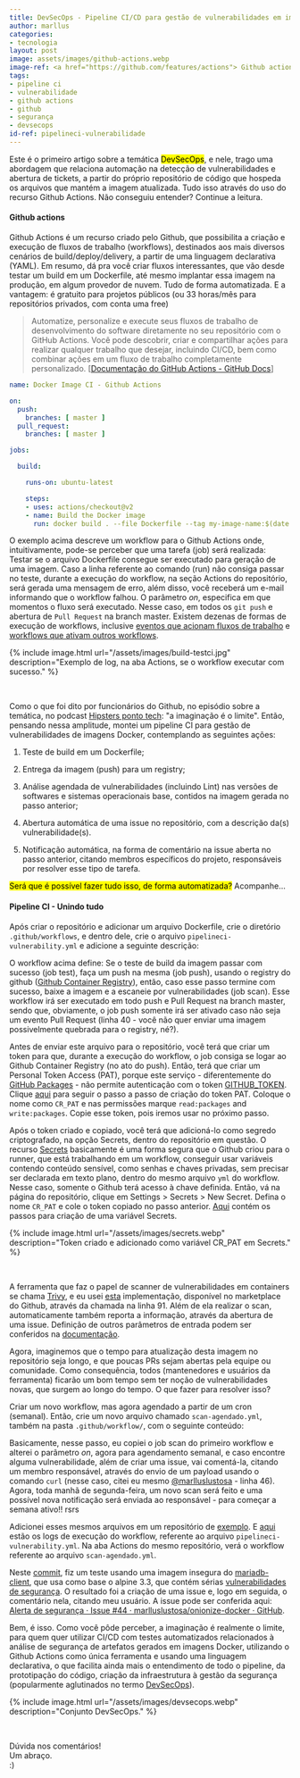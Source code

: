 ```yaml
---
title: DevSecOps - Pipeline CI/CD para gestão de vulnerabilidades em imagens Docker com  Github Actions
author: marllus
categories:
- tecnologia
layout: post
image: assets/images/github-actions.webp
image-ref: <a href="https://github.com/features/actions"> Github actions</a>
tags:
- pipeline ci
- vulnerabilidade
- github actions
- github
- segurança
- devsecops
id-ref: pipelineci-vulnerabilidade
---
```


Este é o primeiro artigo sobre a temática <mark>DevSecOps</mark>, e nele, trago uma abordagem que relaciona automação na detecção de vulnerabilidades e abertura de tickets, a partir do próprio repositório de código que hospeda os arquivos que mantém a imagem atualizada. Tudo isso através do uso do recurso Github Actions. Não conseguiu entender? Continue a leitura. 

#### Github actions

Github Actions é um recurso criado pelo Github, que possibilita a criação e execução de fluxos de trabalho (workflows), destinados aos mais diversos cenários de build/deploy/delivery, a partir de uma linguagem declarativa (YAML). Em resumo, dá pra você criar fluxos interessantes, que vão desde testar um build em um Dockerfile, até mesmo implantar essa imagem na produção, em algum provedor de nuvem. Tudo de forma automatizada. E a vantagem: é gratuito para projetos públicos (ou 33 horas/mês para repositórios privados, com conta uma free)

> Automatize, personalize e execute seus fluxos de trabalho de  desenvolvimento do software diretamente no seu repositório com o GitHub  Actions. Você pode descobrir, criar e compartilhar ações para realizar  qualquer trabalho que desejar, incluindo CI/CD, bem como combinar ações  em um fluxo de trabalho completamente personalizado. [[Documentação do GitHub Actions - GitHub Docs](https://docs.github.com/pt/free-pro-team@latest/actions)]

```yaml
name: Docker Image CI - Github Actions

on:
  push:
    branches: [ master ]
  pull_request:
    branches: [ master ]

jobs:

  build:

    runs-on: ubuntu-latest

    steps:
    - uses: actions/checkout@v2
    - name: Build the Docker image
      run: docker build . --file Dockerfile --tag my-image-name:$(date +%s)
```

O exemplo acima descreve um workflow para o Github Actions onde, intuitivamente, pode-se perceber que uma tarefa (job) será realizada: Testar se o arquivo Dockerfile consegue ser executado para geração de uma imagem. Caso a linha referente ao comando (run) não consiga passar no teste, durante a execução do workflow, na seção Actions do repositório, será gerada uma mensagem de erro, além disso, você receberá um e-mail informando que o workflow falhou. O parâmetro *on*, especifica em que momentos o fluxo será executado. Nesse caso, em todos os `git push` e abertura de `Pull Request` na branch master. Existem dezenas de formas de execução de workflows, inclusive [eventos que acionam fluxos de trabalho](https://docs.github.com/pt/free-pro-team@latest/actions/reference/events-that-trigger-workflows#schedule) e  [workflows que ativam outros workflows](https://docs.github.com/en/free-pro-team@latest/actions/reference/events-that-trigger-workflows#workflow_run). 

{% include image.html url="/assets/images/build-testci.jpg" description="Exemplo de log, na aba Actions, se o workflow executar com sucesso." %}

<br>

Como o que foi dito por funcionários do Github, no episódio sobre a temática, no podcast [Hipsters ponto tech](https://hipsters.tech/integracao-continua-deploy-continuo-e-github-actions-hipsters-213/): "a imaginação é o limite". Então, pensando nessa amplitude, montei um pipeline CI para gestão de vulnerabilidades de imagens Docker, contemplando as seguintes ações: 

1. Teste de build em um Dockerfile;

2. Entrega da imagem (push) para um registry;

3. Análise agendada de vulnerabilidades (incluindo Lint) nas versões de softwares e sistemas operacionais base, contidos na imagem gerada no passo anterior;

4. Abertura automática de uma issue no repositório, com a descrição da(s) vulnerabilidade(s).

5. Notificação automática, na forma de comentário na issue aberta no passo anterior, citando membros específicos do projeto, responsáveis por resolver esse tipo de tarefa.

<mark>Será que é possível fazer tudo isso, de forma automatizada?</mark> Acompanhe...

#### Pipeline CI - Unindo tudo

Após criar o repositório e adicionar um arquivo Dockerfile, crie o diretório `.github/workflows`, e dentro dele, crie o arquivo `pipelineci-vulnerability.yml` e adicione a seguinte descrição:

<script src="https://gist.github.com/marlluslustosa/5efa141603c11a4519bbff8f1a743d2b.js"></script>

O workflow acima define: Se o teste de build da imagem passar com sucesso (job test), faça um push na mesma (job push), usando o registry do github ([Github Container Registry](https://docs.github.com/pt/free-pro-team@latest/packages/using-github-packages-with-your-projects-ecosystem/configuring-docker-for-use-with-github-packages#autenticar-se-no-github-package-registry-1)), então, caso esse passo termine com sucesso, baixe a imagem e a escaneie por vulnerabilidades (job scan). Esse workflow irá ser executado em todo push e Pull Request na branch master, sendo que, obviamente, o job push somente irá ser ativado caso não seja um evento Pull Request (linha 40 - você não quer enviar uma imagem possivelmente quebrada para o registry, né?).

Antes de enviar este arquivo para o repositório, você terá que criar um token para  que, durante a execução do workflow, o job consiga se logar ao Github Container Registry (no ato do push). Então, terá que criar um Personal Token Access (PAT), porque este serviço - diferentemente do [GitHub Packages](https://github.com/features/packages) - não permite autenticação com o token [GITHUB_TOKEN](https://docs.github.com/pt/free-pro-team@latest/actions/reference/authentication-in-a-workflow#using-the-github_token-in-a-workflow). Clique [aqui](https://docs.github.com/en/free-pro-team@latest/github/authenticating-to-github/creating-a-personal-access-token) para seguir o passo a passo de criação do token PAT. Coloque o nome como `CR_PAT` e nas permissões marque `read:packages` and `write:packages`. Copie esse token, pois iremos usar no próximo passo.

Após o token criado e copiado, você terá que adicioná-lo como segredo criptografado, na opção Secrets, dentro do repositório em questão. O recurso [Secrets](https://docs.github.com/pt/free-pro-team@latest/actions/reference/encrypted-secrets) basicamente é uma forma segura que o Github criou para o runner, que está trabalhando em um workflow, conseguir usar variáveis contendo conteúdo sensível, como senhas e chaves privadas, sem precisar ser declarada em texto plano, dentro do mesmo arquivo `yml` do workflow. Nesse caso, somente o Github terá acesso à chave definida. Então, vá na página do repositório, clique em Settings > Secrets > New Secret. Defina o nome `CR_PAT` e cole o token copiado no passo anterior. [Aqui](https://docs.github.com/en/free-pro-team@latest/actions/reference/encrypted-secrets) contém os passos para criação de uma variável Secrets.

{% include image.html url="/assets/images/secrets.webp" description="Token criado e adicionado como variável CR_PAT em Secrets." %}

<br>

 A ferramenta que faz o papel de scanner de vulnerabilidades em containers se chama [Trivy](https://github.com/aquasecurity/trivy), e eu usei  [esta](https://github.com/marketplace/actions/trivy-action) implementação, disponível no marketplace do Github, através da chamada na linha 91. Além de ela realizar o scan, automaticamente também reporta a informação, através da abertura de uma issue. Definição de outros parâmetros de entrada podem ser conferidos na [documentação](https://github.com/marketplace/actions/trivy-action).  

Agora, imaginemos que o tempo para atualização desta imagem no repositório seja longo, e que poucas PRs sejam abertas pela equipe ou comunidade. Como consequência, todos (mantenedores e usuários da ferramenta) ficarão um bom tempo sem ter noção de vulnerabilidades novas, que surgem ao longo do tempo. O que fazer para resolver isso?

Criar um novo workflow, mas agora agendado a partir de um cron (semanal). Então, crie um novo arquivo chamado `scan-agendado.yml`, também na pasta `.github/workflow/`, com o seguinte conteúdo:

<script src="https://gist.github.com/marlluslustosa/e958d02606117d61fbe7c0f5b88b972b.js"></script>

Basicamente, nesse passo, eu copiei o job scan do primeiro workflow e alterei o parâmetro *on*, agora para agendamento semanal, e caso encontre alguma vulnerabilidade, além de criar uma issue, vai comentá-la, citando um membro responsável, através do envio de um payload usando o comando `curl` (nesse caso, citei eu mesmo [@marlluslustosa](https://github.com/marlluslustosa) - linha 46). Agora, toda manhã de segunda-feira, um novo scan será feito e uma possível nova notificação será enviada ao responsável - para começar a semana ativo!! rsrs

Adicionei esses mesmos arquivos em um repositório de [exemplo](https://github.com/marlluslustosa/onionize-docker). E [aqui](https://github.com/marlluslustosa/onionize-docker/actions/runs/303001302) estão os logs de execução do workflow, referente ao arquivo  `pipelineci-vulnerability.yml`. Na aba Actions do mesmo repositório, verá o workflow referente ao arquivo `scan-agendado.yml`.

Neste [commit](https://github.com/marlluslustosa/onionize-docker/runs/1244511679?check_suite_focus=true), fiz um teste usando uma imagem insegura do [mariadb-client](https://hub.docker.com/r/imega/mariadb-client), que usa como base o alpine 3.3, que contém sérias [vulnerabilidades de segurança](https://www.alpinelinux.org/posts/Docker-image-vulnerability-CVE-2019-5021.html). O resultado foi a criação de uma issue e, logo em seguida, o comentário nela, citando meu usuário. A issue pode ser conferida aqui: [Alerta de segurança · Issue #44 · marlluslustosa/onionize-docker · GitHub](https://github.com/marlluslustosa/onionize-docker/issues/44).  

Bem, é isso. Como você pôde perceber, a imaginação é realmente o limite, para quem quer utilizar CI/CD com testes automatizados relacionados à análise de segurança de artefatos gerados em imagens Docker, utilizando o Github Actions como única ferramenta e usando uma linguagem declarativa, o que facilita ainda mais o entendimento de todo o pipeline, da prototipação do código, criação da infraestrutura à gestão da segurança (popularmente aglutinados no termo [DevSecOps](https://www.redhat.com/pt-br/topics/devops/what-is-devsecops)).

{% include image.html url="/assets/images/devsecops.webp" description="Conjunto DevSecOps." %}

<br>

Dúvida nos comentários!<br>Um abraço.<br>:) 
